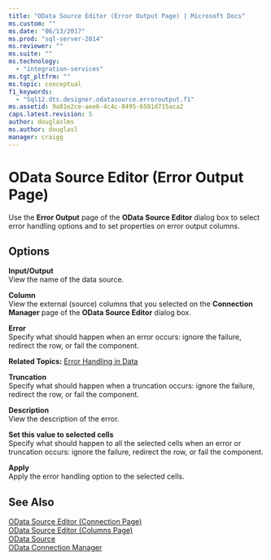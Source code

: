 ```yaml
---
title: "OData Source Editor (Error Output Page) | Microsoft Docs"
ms.custom: ""
ms.date: "06/13/2017"
ms.prod: "sql-server-2014"
ms.reviewer: ""
ms.suite: ""
ms.technology: 
  - "integration-services"
ms.tgt_pltfrm: ""
ms.topic: conceptual
f1_keywords: 
  - "Sql12.dts.designer.odatasource.erroroutput.f1"
ms.assetid: 9a81e2ce-aee6-4c4c-8495-6501d715aca2
caps.latest.revision: 5
author: douglaslms
ms.author: douglasl
manager: craigg
---
```

# OData Source Editor (Error Output Page)
  Use the **Error Output** page of the **OData Source Editor** dialog box to select error handling options and to set properties on error output columns.  
  
## Options  
 **Input/Output**  
 View the name of the data source.  
  
 **Column**  
 View the external (source) columns that you selected on the **Connection Manager** page of the **OData Source Editor** dialog box.  
  
 **Error**  
 Specify what should happen when an error occurs: ignore the failure, redirect the row, or fail the component.  
  
 **Related Topics:** [Error Handling in Data](data-flow/error-handling-in-data.md)  
  
 **Truncation**  
 Specify what should happen when a truncation occurs: ignore the failure, redirect the row, or fail the component.  
  
 **Description**  
 View the description of the error.  
  
 **Set this value to selected cells**  
 Specify what should happen to all the selected cells when an error or truncation occurs: ignore the failure, redirect the row, or fail the component.  
  
 **Apply**  
 Apply the error handling option to the selected cells.  
  
## See Also  
 [OData Source Editor &#40;Connection Page&#41;](../../2014/integration-services/odata-source-editor-connection-page.md)   
 [OData Source Editor &#40;Columns Page&#41;](../../2014/integration-services/odata-source-editor-columns-page.md)   
 [OData Source](data-flow/odata-source.md)   
 [OData Connection Manager](connection-manager/odata-connection-manager.md)  
  
  

